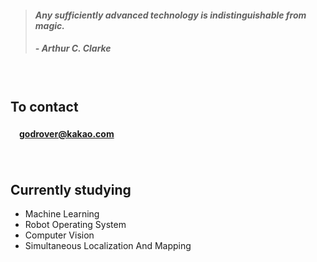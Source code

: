 > #### *Any sufficiently advanced technology is indistinguishable from magic.*
> ##### - Arthur C. Clarke

　

## **To contact**
#### 　[godrover@kakao.com](mailto:godrover@kakao.com)

　

## **Currently studying**

- Machine Learning
- Robot Operating System
- Computer Vision
- Simultaneous Localization And Mapping

